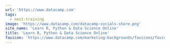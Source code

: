 ```yaml
---
url: 'https://www.datacamp.com'
tags:
  - nest-training
image: 'https://www.datacamp.com/datacamp-socials-share.png'
site_name: 'Learn R, Python & Data Science Online'
title: 'Learn R, Python & Data Science Online'
favicon: 'https://www.datacamp.com/marketing-backgrounds/favicons/favicon-196x196.png'
---
```



